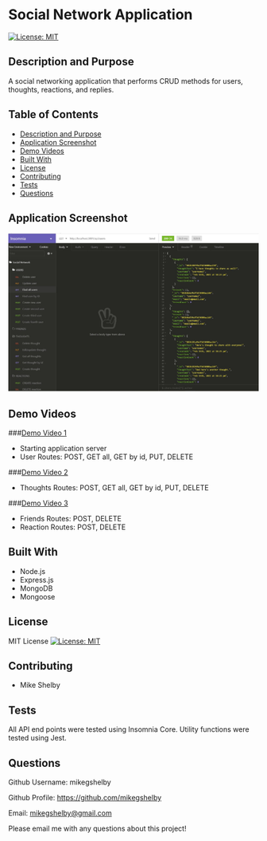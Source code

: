 # Social Network Application
[![License: MIT](https://img.shields.io/badge/License-MIT-yellow.svg)](https://opensource.org/licenses/MIT)

## Description and Purpose
A social networking application that performs CRUD methods for users, thoughts, reactions, and replies.

## Table of Contents
  - [Description and Purpose](#description-and-purpose)
  - [Application Screenshot](#application-screenshot)
  - [Demo Videos](#demo-videos)
  - [Built With](#built-with)
  - [License](#license)
  - [Contributing](#contributing)
  - [Tests](#tests)
  - [Questions](#questions)

## Application Screenshot
![Social Network Application screenshot](./public/images/social-network-screenshot.jpg "Application Screenshot")

## Demo Videos
###[Demo Video 1](https://drive.google.com/file/d/1pd4g2x32z3jpd3L3NDLBoxUqQYISgAMz/view)
* Starting application server
* User Routes: POST, GET all, GET by id, PUT, DELETE

###[Demo Video 2](https://drive.google.com/file/d/1fTB4Rg_n31gPZBct10gIbFFD6l6HA4_j/view)
* Thoughts Routes: POST, GET all, GET by id, PUT, DELETE

###[Demo Video 3](https://drive.google.com/file/d/1Sr_Bi0SUgntdFgc4ZzMhe0CpOZXHtQ6b/view)
* Friends Routes: POST, DELETE
* Reaction Routes: POST, DELETE

## Built With
* Node.js
* Express.js
* MongoDB
* Mongoose
## License
MIT License
[![License: MIT](https://img.shields.io/badge/License-MIT-yellow.svg)](https://opensource.org/licenses/MIT)

## Contributing
* Mike Shelby

## Tests
All API end points were tested using Insomnia Core. Utility functions were tested using Jest.

## Questions
Github Username: mikegshelby

Github Profile: https://github.com/mikegshelby

Email: mikegshelby@gmail.com

Please email me with any questions about this project!